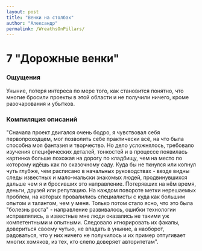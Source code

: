 ```yaml
---
layout: post
title: "Венки на столбах"
author: "Александр"
permalink: /WreathsOnPillars/
---
```


# 7 "Дорожные венки"

### Ощущения
Уныние, потеря интереса по мере того, как становится понятно, что многие бросили проекты в этой области и не получили ничего, кроме разочарования и убытков.

### Компиляция описаний
"Сначала проект двигался очень бодро, я чувствовал себя первопроходцем, мог позволить себе практически всё, на что была способна моя фантазия и творчество. Но дело усложнялось, требовало изучения специфических деталей, тонкостей и в процессе появилась картинка больше похожая на дорогу по кладбищу, чем на место по которому идёшь как по сказочному саду. Куда бы не ткнулся или копнул чуть глубже, чем расписано в начальных руководствах - везде видны следы известных и мало-мальски знакомых людей, продвинувшихся дальше чем я и бросивших это направление. Потерявших на нём время, деньги, друзей или репутацию. На каждом повороте метки нерешаемых проблем, на которых провалились специалисты с куда как большим опытом и талантом, чем у меня. Только потом стало ясно, что это была "болезнь роста" - направление развивалось, ошибки технологии исправлялись, а известные мне люди оказались не такими уж компетентными и опытными. Следовало игнорировать их факапы, довериться своему чутью, не впадать в уныние, а наоборот, радоваться, что у них ничего не получилось и их пример отпугивает многих хомяков, из тех, кто слепо доверяет авторитетам".
